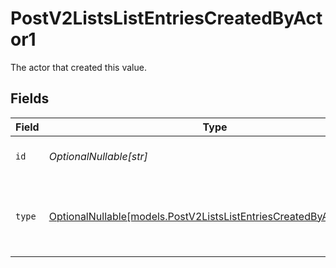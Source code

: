 # PostV2ListsListEntriesCreatedByActor1

The actor that created this value.


## Fields

| Field                                                                                                                        | Type                                                                                                                         | Required                                                                                                                     | Description                                                                                                                  |
| ---------------------------------------------------------------------------------------------------------------------------- | ---------------------------------------------------------------------------------------------------------------------------- | ---------------------------------------------------------------------------------------------------------------------------- | ---------------------------------------------------------------------------------------------------------------------------- |
| `id`                                                                                                                         | *OptionalNullable[str]*                                                                                                      | :heavy_minus_sign:                                                                                                           | An ID to identify the actor.                                                                                                 |
| `type`                                                                                                                       | [OptionalNullable[models.PostV2ListsListEntriesCreatedByActorType1]](../models/postv2listslistentriescreatedbyactortype1.md) | :heavy_minus_sign:                                                                                                           | The type of actor. [Read more information on actor types here](/docs/actors).                                                |